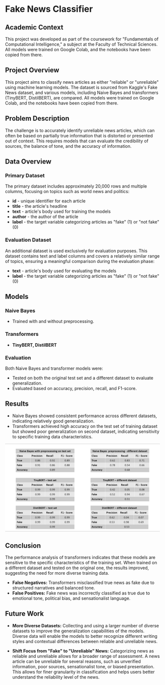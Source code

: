 # Fake News Classifier

## Academic Context

This project was developed as part of the coursework for "Fundamentals of Computational Intelligence," a subject at the Faculty of Technical Sciences. 
All models were trained on Google Colab, and the notebooks have been copied from there.

## Project Overview

This project aims to classify news articles as either "reliable" or "unreliable" using machine learning models. The dataset is sourced from Kaggle's Fake News dataset, and various models, including Naive Bayes and transformers (TinyBERT, DistilBERT), are compared. All models were trained on Google Colab, and the notebooks have been copied from there.

## Problem Description

The challenge is to accurately identify unreliable news articles, which can often be based on partially true information that is distorted or presented out of context. This requires models that can evaluate the credibility of sources, the balance of tone, and the accuracy of information.

## Data Overview

### Primary Dataset

The primary dataset includes approximately 20,000 rows and multiple columns, focusing on topics such as world news and politics:

- **id** - unique identifier for each article
- **title** - the article's headline
- **text** - article's body used for training the models
- **author** - the author of the article
- **label** - the target variable categorizing articles as "fake" (1) or "not fake" (0)

### Evaluation Dataset

An additional dataset is used exclusively for evaluation purposes. This dataset contains text and label columns and covers a relatively similar range of topics, ensuring a meaningful comparison during the evaluation phase:

- **text** - article's body used for evaluating the models
- **label** - the target variable categorizing articles as "fake" (1) or "not fake" (0)

## Models

### Naive Bayes

- Trained with and without preprocessing.

### Transformers

- **TinyBERT, DistilBERT**

### Evaluation

Both Naive Bayes and transformer models were:

- Tested on both the original test set and a different dataset to evaluate generalization.
- Evaluated based on accuracy, precision, recall, and F1-score.


## Results

- Naive Bayes showed consistent performance across different datasets, indicating relatively good generalization.
- Transformers achieved high accuracy on the test set of training dataset but showed poor generalization on second dataset, indicating sensitivity to specific training data characteristics.

![Results](https://github.com/matejaaj/Fake-News-Classifier/blob/main/results.png)

## Conclusion

The performance analysis of transformers indicates that these models are sensitive to the specific characteristics of the training set. When trained on a different dataset and tested on the original one, the results improved, suggesting the need for more diverse training data.
- **False Negatives:** Transformers misclassified true news as fake due to structured narratives and balanced tone.
- **False Positives:** Fake news was incorrectly classified as true due to emotional tone, political bias, and sensationalist language.

## Future Work

- **More Diverse Datasets:** Collecting and using a larger number of diverse datasets to improve the generalization capabilities of the models. Diverse data will enable the models to better recognize different writing styles and contextual differences between reliable and unreliable news.

- **Shift Focus from "Fake" to "Unreliable" News:** Categorizing news as reliable and unreliable allows for a broader range of assessment. A news article can be unreliable for several reasons, such as unverified information, poor sources, sensationalist tone, or biased presentation. This allows for finer granularity in classification and helps users better understand the reliability level of the news.


